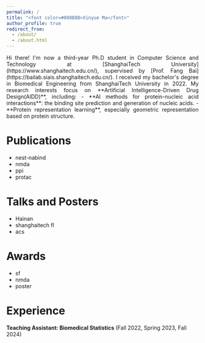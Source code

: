 ```yaml
---
permalink: /
title: "<font color=#008B8B>Xinyue Ma</font>"
author_profile: true
redirect_from: 
  - /about/
  - /about.html
---
```


<p align="justify">
Hi there! I'm now a third-year Ph.D student in Computer Science and Technology at [ShanghaiTech University](https://www.shanghaitech.edu.cn/), supervised by [Prof. Fang Bai](https://bailab.siais.shanghaitech.edu.cn/). I received my bachelor's degree 
in Biomedical Engineering from ShanghaiTech University in 2022. My research interests 
focus on **Artificial Intelligence-Driven Drug Design(AIDD)**, including:
- **AI methods for protein-nucleic acid interactions**: the binding site prediction and generation of nucleic acids.
- **Protein representation learning**, especially geometric representation based on protein structure.
</p>


Publications
======
- nest-nabind
- nmda
- ppi
- protac

Talks and Posters
======
- Hainan
- shanghaitech fl
- acs

Awards
======
- sf
- nmda
- poster

Experience
======
**Teaching Assistant: Biomedical Statistics** (Fall 2022, Spring 2023, Fall 2024)
